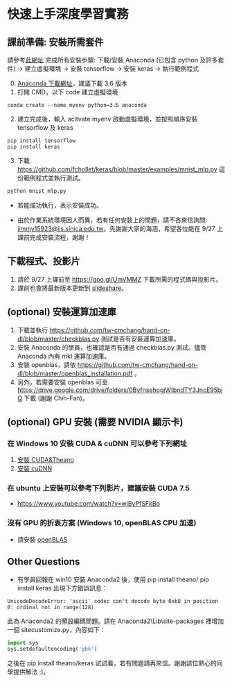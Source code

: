 # 快速上手深度學習實務
## 課前準備: 安裝所需套件
請參考[此網址](http://tensorflowkeras.blogspot.tw/2017/08/tensorflowkeraswindows_29.html?m=1) 完成所有安裝步驟:
下載/安裝 Anaconda (已包含 python 及許多套件) → 建立虛擬環境 → 安裝 tensorflow → 安裝 keras → 執行範例程式

0. [Anaconda 下載網址](https://www.anaconda.com/download/)，建議下載 3.6 版本
1. 打開 CMD，以下 code 建立虛擬環境
```
conda create --name myenv python=3.5 anaconda
```
2. 建立完成後，輸入 acitvate myenv 啟動虛擬環境，並按照順序安裝 tensorflow 及 keras
```
pip install tensorflow
pip install keras
```
3. 下載 https://github.com/fchollet/keras/blob/master/examples/mnist_mlp.py 這份範例程式並執行測試。
```python
python mnist_mlp.py
```
+ 若能成功執行，表示安裝成功。


+ 由於作業系統環境因人而異，若有任何安裝上的問題，請不吝來信詢問: jimmy15923@iis.sinica.edu.tw。先謝謝大家的海涵，希望各位能在 9/27 上課前完成安裝流程，謝謝！

## 下載程式、投影片
1. 請於 9/27 上課前至 https://goo.gl/UmVMMZ 下載所需的程式碼與投影片。
2. 課前也會將最新版本更新到 [slideshare](http://www.slideshare.net/tw_dsconf/ss-70083878)。

## (optional) 安裝運算加速庫
1. 下載並執行 https://github.com/tw-cmchang/hand-on-dl/blob/master/checkblas.py 測試是否有安裝運算加速庫。
2. 安裝 Anaconda 的學員，也確認是否有通過 checkblas.py 測試。儘管 Anaconda 內有 mkl 運算加速庫。
3. 安裝 openblas，請依 https://github.com/tw-cmchang/hand-on-dl/blob/master/openblas_installation.pdf 。
4. 另外，若需要安裝 openblas 可至 https://drive.google.com/drive/folders/0ByfnsehogjWtbndTY3JncE95bjQ 下載 (謝謝 Chih-Fan)。

## (optional) GPU 安裝 (需要 NVIDIA 顯示卡)
### 在 Windows 10 安裝 CUDA & cuDNN 可以參考下列網址
1. [安裝 CUDA&Theano](http://ankivil.com/installing-keras-theano-and-dependencies-on-windows-10/)
2. [安裝 cuDNN](http://ankivil.com/making-theano-faster-with-cudnn-and-cnmem-on-windows-10/)

### 在 ubuntu 上安裝可以參考下列影片，建議安裝 CUDA 7.5
* https://www.youtube.com/watch?v=wjByPfSFkBo

### 沒有 GPU 的折衷方案 (Windows 10, openBLAS CPU 加速)
* 請安裝 [openBLAS](https://github.com/chihfanhsu/dnn_hand_by_hand/blob/master/openblas_install.pdf)

## Other Questions
+ 有學員回報在 win10 安裝 Anaconda2 後，使用 pip install theano/ pip install keras 出現下方錯誤訊息：
```pyhon
UnicodeDecodeError: 'ascii' codec can't decode byte 0xb8 in position 0: ordinal not in range(128)
```
此為 Anaconda2 的預設編碼問題。請在 Anaconda2\Lib\site-packages 裡增加一個 sitecustomize.py，內容如下：
```python
import sys 
sys.setdefaultencoding('gbk')
```
之後在 pip install theano/keras 試試看，若有問題請再來信。謝謝該位熱心的同學提供解法 :)。
